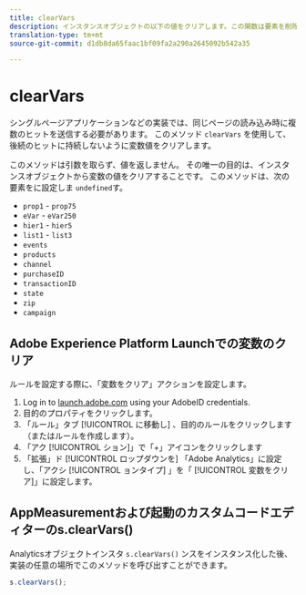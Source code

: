 ```yaml
---
title: clearVars
description: インスタンスオブジェクトの以下の値をクリアします。この関数は要素を削除します（要素を「undefined」に設定します）。
translation-type: tm+mt
source-git-commit: d1db8da65faac1bf09fa2a290a2645092b542a35

---
```



# clearVars

シングルページアプリケーションなどの実装では、同じページの読み込み時に複数のヒットを送信する必要があります。 このメソッド `clearVars` を使用して、後続のヒットに持続しないように変数値をクリアします。

このメソッドは引数を取らず、値を返しません。 その唯一の目的は、インスタンスオブジェクトから変数の値をクリアすることです。 このメソッドは、次の要素をに設定しま `undefined`す。

* `prop1` - `prop75`
* `eVar` - `eVar250`
* `hier1` - `hier5`
* `list1` - `list3`
* `events`
* `products`
* `channel`
* `purchaseID`
* `transactionID`
* `state`
* `zip`
* `campaign`

## Adobe Experience Platform Launchでの変数のクリア

ルールを設定する際に、「変数をクリア」アクションを設定します。

1. Log in to [launch.adobe.com](https://launch.adobe.com) using your AdobeID credentials.
2. 目的のプロパティをクリックします。
3. 「ルール」タブ [!UICONTROL に移動し] 、目的のルールをクリックします（またはルールを作成します）。
4. 「アク [!UICONTROL ション]」で「+」アイコンをクリックします
5. 「拡張」ド [!UICONTROL ロップダウンを] 「Adobe Analytics」に設定し、「アクシ [!UICONTROL ョンタイプ] 」を「 [!UICONTROL 変数をクリア]」に設定します。

## AppMeasurementおよび起動のカスタムコードエディターのs.clearVars()

Analyticsオブジェクトインスタ `s.clearVars()` ンスをインスタンス化した後、実装の任意の場所でこのメソッドを呼び出すことができます。

```js
s.clearVars();
```

